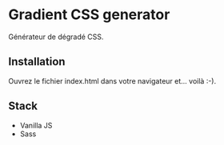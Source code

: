 # Gradient CSS generator

Générateur de dégradé CSS.

## Installation

Ouvrez le fichier index.html dans votre navigateur et... voilà :-).

## Stack

- Vanilla JS
- Sass
